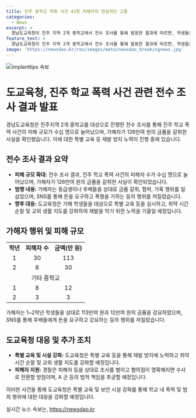 ```yaml
---
title: 진주 중학교 학폭 사건 41명 피해자의 현실적인 고통
categories:
  - News
excerpt: >
  경남도교육청이 진주 지역 2개 중학교에서 전수 조사를 통해 발표한 결과에 따르면, 학생들을 상대로 금품 갈취와 협박, 가혹 행위를 일삼은 진주 학교 폭력 사건의 피해자가 수십 명으로 늘어났다. A군 등은 41명으로부터 총 126만여 원을 갈취한 것으로 확인됐으며, 도교육청은 학교 측의 은폐·축소 의혹에도 조사를 이어가고 있다. 경찰은 피해자 등을 상대로 입건 전 조사를 벌이고, 피해 학생 특별 교육 등 재발 방지를 위해 노력하고 있다고 밝혔다.
feature_text: >
  경남도교육청이 진주 지역 2개 중학교에서 전수 조사를 통해 발표한 결과에 따르면, 학생들을 상대로 금품 갈취와 협박, 가혹 행위를 일삼은 진주 학교 폭력 사건의 피해자가 수십 명으로 늘어났다. A군 등은 41명으로부터 총 126만여 원을 갈취한 것으로 확인됐으며, 도교육청은 학교 측의 은폐·축소 의혹에도 조사를 이어가고 있다. 경찰은 피해자 등을 상대로 입건 전 조사를 벌이고, 피해 학생 특별 교육 등 재발 방지를 위해 노력하고 있다고 밝혔다.
image: 'https://newsdao.kr/res/images/meta/newsdao_breakingnews.jpg'
---
```


<p><img src="https://newsdao.kr/res/images/meta/newsdao_breakingnews.jpg" alt="implanttips 속보" /></p>

<h1>도교육청, 진주 학교 폭력 사건 관련 전수 조사 결과 발표</h1>

<p data-ke-size="size16">경남도교육청은 진주지역 2개 중학교를 대상으로 진행한 전수 조사를 통해 진주 학교 폭력 사건의 피해 규모가 수십 명으로 늘어났으며, 가해자가 126만여 원의 금품을 갈취한 사실을 확인했습니다. 이에 대한 특별 교육 등 재발 방지 노력이 진행 중에 있습니다.</p>

<h2 data-ke-size="size26">전수 조사 결과 요약</h2>

<ul>
<li><b>피해 규모 확대:</b> 전수 조사 결과, 진주 학교 폭력 사건의 피해자 수가 수십 명으로 늘어났으며, 가해자가 126만여 원의 금품을 갈취한 사실이 확인되었습니다.</li>
<li><b>범행 내용:</b> 가해자는 동급생이나 후배들을 상대로 금품 갈취, 협박, 가혹 행위를 일삼았으며, SNS를 통해 돈을 요구하고 폭행을 가하는 등의 행위를 저질렀습니다.</li>
<li><b>향후 대응:</b> 도교육청은 가해 학생들을 대상으로 특별 교육 등을 실시하고, 취약 시간 순찰 및 교외 생활 지도를 강화하여 재발을 막기 위한 노력을 기울일 예정입니다.</li>
</ul>

<h2 data-ke-size="size26">가해자 행위 및 피해 규모</h2>

<table>
  <tr>
    <td style="text-align: center; height: 17px;"><b>학년</b></td>
    <td style="text-align: center; height: 17px;"><b>피해자 수</b></td>
    <td style="text-align: center; height: 17px;"><b>금액(만 원)</b></td>
  </tr>
  <tr>
    <td style="text-align: center; height: 17px;">1</td>
    <td style="text-align: center; height: 17px;">30</td>
    <td style="text-align: center; height: 17px;">113</td>
  </tr>
  <tr>
    <td style="text-align: center; height: 17px;">2</td>
    <td style="text-align: center; height: 17px;">8</td>
    <td style="text-align: center; height: 17px;">30</td>
  </tr>
  <tr>
    <td style="text-align: center; height: 17px;" colspan="3">기타 중학교</td>
  </tr>
  <tr>
    <td style="text-align: center; height: 17px;">1</td>
    <td style="text-align: center; height: 17px;">8</td>
    <td style="text-align: center; height: 17px;">12</td>
  </tr>
  <tr>
    <td style="text-align: center; height: 17px;">2</td>
    <td style="text-align: center; height: 17px;">3</td>
    <td style="text-align: center; height: 17px;">3</td>
  </tr>
</table>

<p data-ke-size="size16">가해자는 1~2학년 학생들을 상대로 113만여 원과 12만여 원의 금품을 강요하였으며, SNS를 통해 후배들에게 돈을 요구하고 강요하는 등의 행위를 저질렀습니다.</p>

<h2 data-ke-size="size26">도교육청 대응 및 추가 조치</h2>

<ul>
<li><b>특별 교육 및 시설 강화:</b> 도교육청은 특별 교육 등을 통해 재발 방지에 노력하고 취약 시간 순찰 및 교외 생활 지도를 강화할 예정입니다.</li>
<li><b>피해자 지원:</b> 경찰은 피해자 등을 상대로 조사를 벌이고 혐의점이 명확해지면 수사로 전환할 방침이며, A 군 등의 법적 책임을 추궁할 예정입니다.</li>
</ul>

<p data-ke-size="size16">이러한 사건을 통해 도교육청은 특별 교육 및 보안 시설 강화를 통해 학교 내 폭력 및 범죄 행위에 대한 대응을 강화할 예정입니다.</p>
실시간 뉴스 속보는, <a href="https://newsdao.kr" rel="dofollow">https://newsdao.kr</a>



